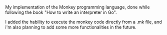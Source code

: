 My implementation of the Monkey programming language, done while following the book "How to write an interpreter in Go". 

I added the hability to execute the monkey code directly from a .mk file, and i'm also planning to add some more functionalities in the future.